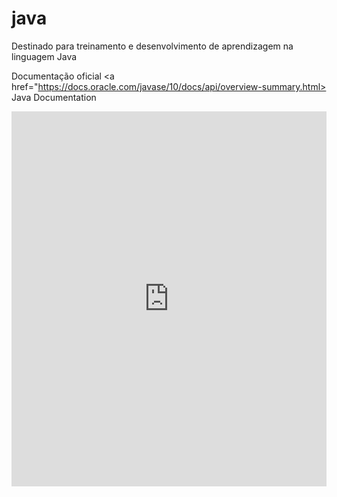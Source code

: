# java
Destinado para treinamento e desenvolvimento de aprendizagem na linguagem Java 

Documentação oficial <a href="https://docs.oracle.com/javase/10/docs/api/overview-summary.html> Java Documentation </a>

<iframe style="width: 100%; height: 600px; border: 0" src="https://docs.oracle.com/javase/10/docs/api/overview-summary.html#">
  <p>Your browser does not support iframes.</p>
</iframe>
